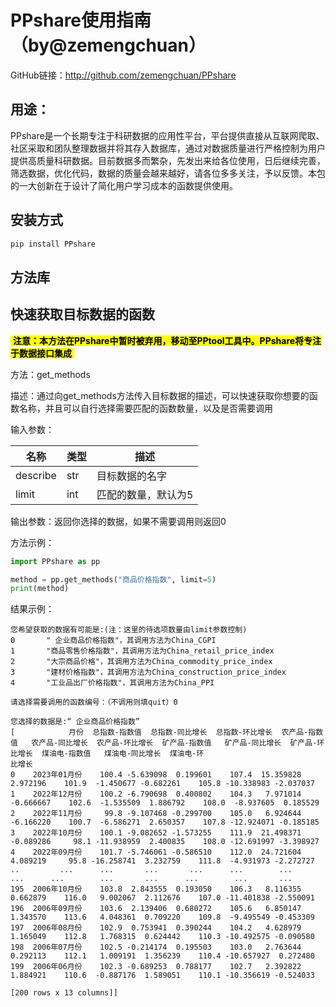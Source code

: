 # PPshare使用指南（by@zemengchuan）

GitHub链接：http://github.com/zemengchuan/PPshare

## 用途：

PPshare是一个长期专注于科研数据的应用性平台，平台提供直接从互联网爬取、社区采取和团队整理数据并将其存入数据库，通过对数据质量进行严格控制为用户提供高质量科研数据。目前数据多而繁杂，先发出来给各位使用，日后继续完善，筛选数据，优化代码，数据的质量会越来越好，请各位多多关注，予以反馈。本包的一大创新在于设计了简化用户学习成本的函数提供使用。

## 安装方式

```python
pip install PPshare
```

## 方法库

## 快速获取目标数据的函数

<mark> **注意：本方法在PPshare中暂时被弃用，移动至PPtool工具中。PPshare将专注于数据接口集成** </mark>

方法：get_methods

描述：通过向get_methods方法传入目标数据的描述，可以快速获取你想要的函数名称，并且可以自行选择需要匹配的函数数量，以及是否需要调用

输入参数：

| 名称     | 类型 | 描述                |
| -------- | ---- | ------------------- |
| describe | str  | 目标数据的名字      |
| limit    | int  | 匹配的数量，默认为5 |


输出参数：返回你选择的数据，如果不需要调用则返回0


方法示例：

```python
import PPshare as pp

method = pp.get_methods("商品价格指数", limit=5)
print(method)
```

结果示例：

```
您希望获取的数据有可能是:(注：这里的待选项数量由limit参数控制)
0       " 企业商品价格指数"，其调用方法为China_CGPI
1       "商品零售价格指数"，其调用方法为China_retail_price_index
2       "大宗商品价格"，其调用方法为China_commodity_price_index
3       "建材价格指数"，其调用方法为China_construction_price_index
4       "工业品出厂价格指数"，其调用方法为China_PPI

请选择需要调用的函数编号：（不调用则填quit）0

您选择的数据是:“ 企业商品价格指数”
[            月份  总指数-指数值  总指数-同比增长  总指数-环比增长  农产品-指数值   农产品-同比增长  农产品-环比增长  矿产品-指数值   矿产品-同比增长  矿产品-环比增长  煤油电-指数值   煤油电-同比增长  煤油电-环
比增长
0    2023年01月份    100.4 -5.639098  0.199601    107.4  15.359828  2.972196    101.9  -1.450677 -0.682261    105.8 -10.338983 -2.037037
1    2022年12月份    100.2 -6.790698  0.400802    104.3   7.971014 -0.666667    102.6  -1.535509  1.886792    108.0  -8.937605  0.185529
2    2022年11月份     99.8 -9.107468 -0.299700    105.0   6.924644 -6.166220    100.7  -6.586271  2.650357    107.8 -12.924071 -0.185185
3    2022年10月份    100.1 -9.082652 -1.573255    111.9  21.498371 -0.089286     98.1 -11.938959  2.400835    108.0 -12.691997 -3.398927
4    2022年09月份    101.7 -5.746061 -0.586510    112.0  24.721604  4.089219     95.8 -16.258741  3.232759    111.8  -4.931973 -2.272727
..         ...      ...       ...       ...      ...        ...       ...      ...        ...       ...      ...        ...       ...
195  2006年10月份    103.8  2.843555  0.193050    106.3   8.116355  0.662879    116.0   9.002067  2.112676    107.0 -11.401838 -2.550091
196  2006年09月份    103.6  2.139406  0.680272    105.6   6.850147  1.343570    113.6   4.048361  0.709220    109.8  -9.495549 -0.453309
197  2006年08月份    102.9  0.753941  0.390244    104.2   4.628979  1.165049    112.8   1.768315  0.624442    110.3 -10.492575 -0.090580
198  2006年07月份    102.5 -0.214174  0.195503    103.0   2.763644  0.292113    112.1   1.009191  1.356239    110.4 -10.657927  0.272480
199  2006年06月份    102.3 -0.689253  0.788177    102.7   2.392822  1.884921    110.6  -0.887176  1.589051    110.1 -10.356619 -0.524033

[200 rows x 13 columns]]
```
